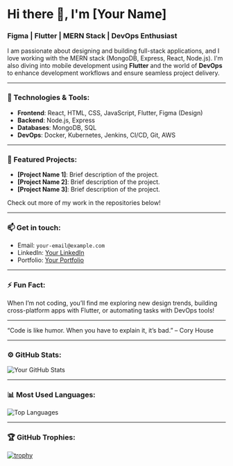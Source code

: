 # Hi there 👋, I'm [Your Name]

### Figma | Flutter | MERN Stack | DevOps Enthusiast

I am passionate about designing and building full-stack applications, and I love working with the MERN stack (MongoDB, Express, React, Node.js). I'm also diving into mobile development using **Flutter** and the world of **DevOps** to enhance development workflows and ensure seamless project delivery. 

---

### 🚀 Technologies & Tools:
- **Frontend**: React, HTML, CSS, JavaScript, Flutter, Figma (Design)
- **Backend**: Node.js, Express
- **Databases**: MongoDB, SQL
- **DevOps**: Docker, Kubernetes, Jenkins, CI/CD, Git, AWS

---

### 🌟 Featured Projects:
- **[Project Name 1]**: Brief description of the project.
- **[Project Name 2]**: Brief description of the project.
- **[Project Name 3]**: Brief description of the project.

Check out more of my work in the repositories below!

---

### 📫 Get in touch:
- Email: `your-email@example.com`
- LinkedIn: [Your LinkedIn](https://linkedin.com/in/your-profile)
- Portfolio: [Your Portfolio](https://your-portfolio.com)

---

### ⚡ Fun Fact:
When I’m not coding, you’ll find me exploring new design trends, building cross-platform apps with Flutter, or automating tasks with DevOps tools!

---

“Code is like humor. When you have to explain it, it’s bad.” – Cory House

---

### ⚙️ GitHub Stats:

![Your GitHub Stats](https://github-readme-stats.vercel.app/api?username=your-github-username&show_icons=true&theme=radical)

---

### 📊 Most Used Languages:
![Top Languages](https://github-readme-stats.vercel.app/api/top-langs/?username=your-github-username&layout=compact&theme=radical)

---

### 🏆 GitHub Trophies:
[![trophy](https://github-profile-trophy.vercel.app/?username=your-github-username&theme=onedark)](https://github.com/ryo-ma/github-profile-trophy)
